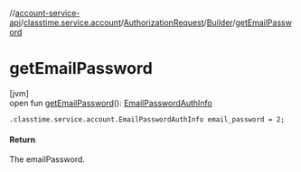 //[account-service-api](../../../../index.md)/[classtime.service.account](../../index.md)/[AuthorizationRequest](../index.md)/[Builder](index.md)/[getEmailPassword](get-email-password.md)

# getEmailPassword

[jvm]\
open fun [getEmailPassword](get-email-password.md)(): [EmailPasswordAuthInfo](../../-email-password-auth-info/index.md)

`.classtime.service.account.EmailPasswordAuthInfo email_password = 2;`

#### Return

The emailPassword.
